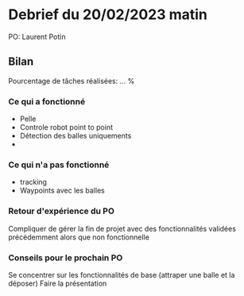 # Debrief du 20/02/2023 matin

PO: Laurent Potin

## Bilan

Pourcentage de tâches réalisées: ... %

### Ce qui a fonctionné
- Pelle
- Controle robot point to point
- Détection des balles uniquements
- 

### Ce qui n'a pas fonctionné
- tracking
- Waypoints avec les balles 


### Retour d'expérience du PO
Compliquer de gérer la fin de projet avec des fonctionnalités validées précédemment alors que non fonctionnelle

### Conseils pour le prochain PO
Se concentrer sur les fonctionnalités de base (attraper une balle et la déposer)
Faire la présentation

